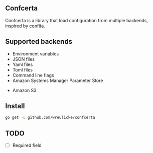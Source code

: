 ## Confcerta

Confcerta is a library that load configuration from multiple backends, inspired by [confita](github.com/heetch/confita).

## Supported backends

- Environment variables
- JSON files
- Yaml files
- Toml files
- Command line flags
- Amazon Systems Manager Parameter Store
* Amazon S3

## Install

```sh
go get -u github.com/wreulicke/confcerta
```

## TODO

* [ ] Required field
